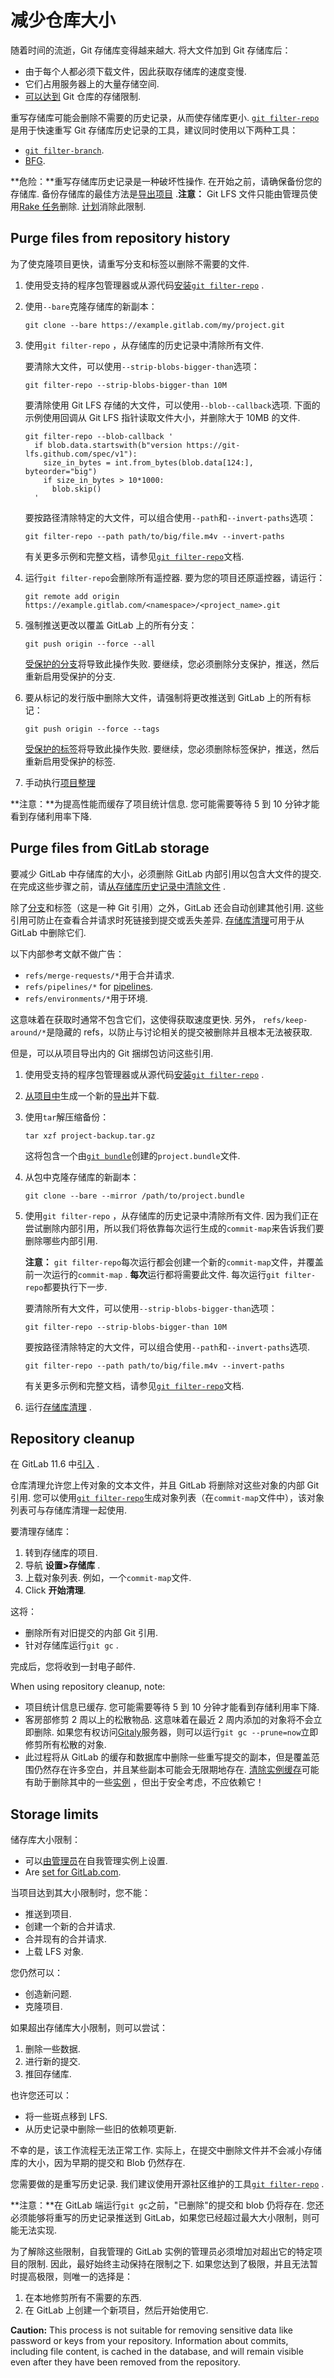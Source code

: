# 减少仓库大小[](#减少仓库大小 "Permalink")

随着时间的流逝，Git 存储库变得越来越大. 将大文件加到 Git 存储库后：

*   由于每个人都必须下载文件，因此获取存储库的速度变慢.
*   它们占用服务器上的大量存储空间.
*   [可以达到](#storage-limits) Git 仓库的存储限制.

重写存储库可能会删除不需要的历史记录，从而使存储库更小. [`git filter-repo`](https://github.com/newren/git-filter-repo)是用于快速重写 Git 存储库历史记录的工具，建议同时使用以下两种工具：

*   [`git filter-branch`](https://git-scm.com/docs/git-filter-branch).
*   [BFG](https://rtyley.github.io/bfg-repo-cleaner/).

**危险：**重写存储库历史记录是一种破坏性操作. 在开始之前，请确保备份您的存储库. 备份存储库的最佳方法是[导出项目](../settings/import_export.html#exporting-a-project-and-its-data) .**注意：** Git LFS 文件只能由管理员使用[Rake 任务](../../../raketasks/cleanup.html)删除. [计划](https://gitlab.com/gitlab-org/gitlab/-/issues/223621)消除此限制.

## Purge files from repository history[](#purge-files-from-repository-history "Permalink")

为了使克隆项目更快，请重写分支和标签以删除不需要的文件.

1.  使用受支持的程序包管理器或从源代码[安装`git filter-repo`](https://github.com/newren/git-filter-repo/blob/main/INSTALL.md) .

2.  使用`--bare`克隆存储库的新副本：

    ```
    git clone --bare https://example.gitlab.com/my/project.git 
    ```

3.  使用`git filter-repo` ，从存储库的历史记录中清除所有文件.

    要清除大文件，可以使用`--strip-blobs-bigger-than`选项：

    ```
    git filter-repo --strip-blobs-bigger-than 10M 
    ```

    要清除使用 Git LFS 存储的大文件，可以使用`--blob--callback`选项. 下面的示例使用回调从 Git LFS 指针读取文件大小，并删除大于 10MB 的文件.

    ```
    git filter-repo --blob-callback '
      if blob.data.startswith(b"version https://git-lfs.github.com/spec/v1"):
        size_in_bytes = int.from_bytes(blob.data[124:], byteorder="big")
        if size_in_bytes > 10*1000:
          blob.skip()
      ' 
    ```

    要按路径清除特定的大文件，可以组合使用`--path`和`--invert-paths`选项：

    ```
    git filter-repo --path path/to/big/file.m4v --invert-paths 
    ```

    有关更多示例和完整文档，请参见[`git filter-repo`](https://htmlpreview.github.io/?https://github.com/newren/git-filter-repo/blob/docs/html/git-filter-repo.html#EXAMPLES)文档.

4.  运行`git filter-repo`会删除所有遥控器. 要为您的项目还原遥控器，请运行：

    ```
    git remote add origin https://example.gitlab.com/<namespace>/<project_name>.git 
    ```

5.  强制推送更改以覆盖 GitLab 上的所有分支：

    ```
    git push origin --force --all 
    ```

    [受保护的分支](../protected_branches.html)将导致此操作失败. 要继续，您必须删除分支保护，推送，然后重新启用受保护的分支.

6.  要从标记的发行版中删除大文件，请强制将更改推送到 GitLab 上的所有标记：

    ```
    git push origin --force --tags 
    ```

    [受保护的标签](../protected_tags.html)将导致此操作失败. 要继续，您必须删除标签保护，推送，然后重新启用受保护的标签.

7.  手动执行[项目整理](../../../administration/housekeeping.html#manual-housekeeping)

**注意：**为提高性能而缓存了项目统计信息. 您可能需要等待 5 到 10 分钟才能看到存储利用率下降.

## Purge files from GitLab storage[](#purge-files-from-gitlab-storage "Permalink")

要减少 GitLab 中存储库的大小，必须删除 GitLab 内部引用以包含大文件的提交. 在完成这些步骤之前，请[从存储库历史记录中清除文件](#purge-files-from-repository-history) .

除了[分支](branches/index.html)和标签（这是一种 Git 引用）之外，GitLab 还会自动创建其他引用. 这些引用可防止在查看合并请求时死链接到提交或丢失差异. [存储库清理](#repository-cleanup)可用于从 GitLab 中删除它们.

以下内部参考文献不做广告：

*   `refs/merge-requests/*`用于合并请求.
*   `refs/pipelines/*` for [pipelines](../../../ci/pipelines/index.html#troubleshooting-fatal-reference-is-not-a-tree).
*   `refs/environments/*`用于环境.

这意味着在获取时通常不包含它们，这使得获取速度更快. 另外， `refs/keep-around/*`是隐藏的 refs，以防止与讨论相关的提交被删除并且根本无法被获取.

但是，可以从项目导出内的 Git 捆绑包访问这些引用.

1.  使用受支持的程序包管理器或从源代码[安装`git filter-repo`](https://github.com/newren/git-filter-repo/blob/main/INSTALL.md) .

2.  [从项目中](../settings/import_export.html#exporting-a-project-and-its-data)生成一个新的[导出](../settings/import_export.html#exporting-a-project-and-its-data)并下载.

3.  使用`tar`解压缩备份：

    ```
    tar xzf project-backup.tar.gz 
    ```

    这将包含一个由[`git bundle`](https://git-scm.com/docs/git-bundle)创建的`project.bundle`文件.

4.  从包中克隆存储库的新副本：

    ```
    git clone --bare --mirror /path/to/project.bundle 
    ```

5.  使用`git filter-repo` ，从存储库的历史记录中清除所有文件. 因为我们正在尝试删除内部引用，所以我们将依靠每次运行生成的`commit-map`来告诉我们要删除哪些内部引用.

    **注意：** `git filter-repo`每次运行都会创建一个新的`commit-map`文件，并覆盖前一次运行的`commit-map` . **每次**运行都将需要此文件. 每次运行`git filter-repo`都要执行下一步.

    要清除所有大文件，可以使用`--strip-blobs-bigger-than`选项：

    ```
    git filter-repo --strip-blobs-bigger-than 10M 
    ```

    要按路径清除特定的大文件，可以组合使用`--path`和`--invert-paths`选项.

    ```
    git filter-repo --path path/to/big/file.m4v --invert-paths 
    ```

    有关更多示例和完整文档，请参见[`git filter-repo`](https://htmlpreview.github.io/?https://github.com/newren/git-filter-repo/blob/docs/html/git-filter-repo.html#EXAMPLES)文档.

6.  运行[存储库清理](#repository-cleanup) .

## Repository cleanup[](#repository-cleanup "Permalink")

在 GitLab 11.6 中[引入](https://gitlab.com/gitlab-org/gitlab-foss/-/issues/19376) .

仓库清理允许您上传对象的文本文件，并且 GitLab 将删除对这些对象的内部 Git 引用. 您可以使用[`git filter-repo`](https://github.com/newren/git-filter-repo)生成对象列表（在`commit-map`文件中），该对象列表可与存储库清理一起使用.

要清理存储库：

1.  转到存储库的项目.
2.  导航 **设置>存储库** .
3.  上载对象列表. 例如，一个`commit-map`文件.
4.  Click **开始清理**.

这将：

*   删除所有对旧提交的内部 Git 引用.
*   针对存储库运行`git gc` .

完成后，您将收到一封电子邮件.

When using repository cleanup, note:

*   项目统计信息已缓存. 您可能需要等待 5 到 10 分钟才能看到存储利用率下降.
*   客房部修剪 2 周以上的松散物品. 这意味着在最近 2 周内添加的对象将不会立即删除. 如果您有权访问[Gitaly](../../../administration/gitaly/index.html)服务器，则可以运行`git gc --prune=now`立即修剪所有松散的对象.
*   此过程将从 GitLab 的缓存和数据库中删除一些重写提交的副本，但是覆盖范围仍然存在许多空白，并且某些副本可能会无限期地存在. [清除实例缓存](../../../administration/raketasks/maintenance.html#clear-redis-cache)可能有助于删除其中的一些[实例](../../../administration/raketasks/maintenance.html#clear-redis-cache) ，但出于安全考虑，不应依赖它！

## Storage limits[](#storage-limits "Permalink")

储存库大小限制：

*   可以[由管理员](../../admin_area/settings/account_and_limit_settings.html#repository-size-limit-starter-only)在自我管理实例上设置.
*   Are [set for GitLab.com](../../gitlab_com/index.html#repository-size-limit).

当项目达到其大小限制时，您不能：

*   推送到项目.
*   创建一个新的合并请求.
*   合并现有的合并请求.
*   上载 LFS 对象.

您仍然可以：

*   创造新问题.
*   克隆项目.

如果超出存储库大小限制，则可以尝试：

1.  删除一些数据.
2.  进行新的提交.
3.  推回存储库.

也许您还可以：

*   将一些斑点移到 LFS.
*   从历史记录中删除一些旧的依赖项更新.

不幸的是，该工作流程无法正常工作. 实际上，在提交中删除文件并不会减小存储库的大小，因为早期的提交和 Blob 仍然存在.

您需要做的是重写历史记录. 我们建议使用开源社区维护的工具[`git filter-repo`](https://github.com/newren/git-filter-repo) .

**注意：**在 GitLab 端运行`git gc`之前，"已删除"的提交和 blob 仍将存在. 您还必须能够将重写的历史记录推送到 GitLab，如果您已经超过最大大小限制，则可能无法实现.

为了解除这些限制，自我管理的 GitLab 实例的管理员必须增加对超出它的特定项目的限制. 因此，最好始终主动保持在限制之下. 如果您达到了极限，并且无法暂时提高极限，则唯一的选择是：

1.  在本地修剪所有不需要的东西.
2.  在 GitLab 上创建一个新项目，然后开始使用它.

**Caution:** This process is not suitable for removing sensitive data like password or keys from your repository. Information about commits, including file content, is cached in the database, and will remain visible even after they have been removed from the repository.